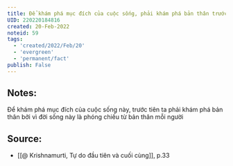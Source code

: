 ```yaml
---
title: Để khám phá mục đích của cuộc sống, phải khám phá bản thân trước
UID: 220220184816
created: 20-Feb-2022
noteid: 59
tags:
  - 'created/2022/Feb/20'
  - 'evergreen'
  - 'permanent/fact'
publish: False
---
```

## Notes:
Để khám phá mục đích của cuộc sống này, trước tiên ta phải khám phá bản thân bởi vì đời sống này là phóng chiếu từ bản thân mỗi người

## Source:
- [[@ Krishnamurti, Tự do đầu tiên và cuối cùng]], p.33



